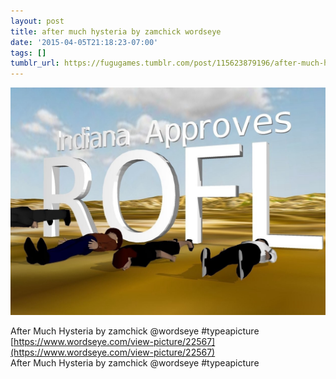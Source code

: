 ```yaml
---
layout: post
title: after much hysteria by zamchick wordseye
date: '2015-04-05T21:18:23-07:00'
tags: []
tumblr_url: https://fugugames.tumblr.com/post/115623879196/after-much-hysteria-by-zamchick-wordseye
---
```

 ![](/tumblr_files/tumblr_nmd2an9xny1tgne1po1_1280.jpg)  

After Much Hysteria by zamchick @wordseye #typeapicture  
[https://www.wordseye.com/view-picture/22567](https://www.wordseye.com/view-picture/22567)  
After Much Hysteria by zamchick @wordseye #typeapicture

